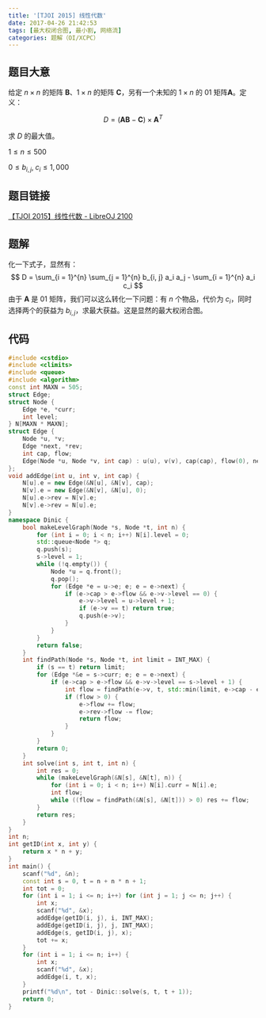 ```yaml
---
title: '[TJOI 2015] 线性代数'
date: 2017-04-26 21:42:53
tags: [最大权闭合图, 最小割, 网络流]
categories: 题解（OI/XCPC）
---
```


## 题目大意

给定 $n \times n$ 的矩阵 $\mathbf{B}$、$1 \times n$ 的矩阵 $\mathbf{C}$，另有一个未知的 $1 \times n$ 的 01 矩阵$\mathbf{A}$。定义：

$$D = (\mathbf{A} \mathbf{B} - \mathbf{C}) \times \mathbf{A}^T$$

求 $D$ 的最大值。

$1 \leqslant n \leqslant 500$

$0 \leqslant b_{i,j}, \; c_i \leqslant 1,000$

## 题目链接

[【TJOI 2015】线性代数 - LibreOJ 2100](https://loj.ac/problem/2100)

<!-- more -->

## 题解

化一下式子，显然有：
$$
D = \sum_{i = 1}^{n} \sum_{j = 1}^{n} b_{i, j} a_i a_j - \sum_{i = 1}^{n} a_i c_i
$$
由于 $\mathbf{A}$ 是 01 矩阵，我们可以这么转化一下问题：有 $n$ 个物品，代价为 $c_i$，同时选择两个的获益为 $b_{i, j}$，求最大获益。这是显然的最大权闭合图。

## 代码

```c++
#include <cstdio>
#include <climits>
#include <queue>
#include <algorithm>
const int MAXN = 505;
struct Edge;
struct Node {
    Edge *e, *curr;
    int level;
} N[MAXN * MAXN];
struct Edge {
    Node *u, *v;
    Edge *next, *rev;
    int cap, flow;
    Edge(Node *u, Node *v, int cap) : u(u), v(v), cap(cap), flow(0), next(u->e) {}
};
void addEdge(int u, int v, int cap) {
    N[u].e = new Edge(&N[u], &N[v], cap);
    N[v].e = new Edge(&N[v], &N[u], 0);
    N[u].e->rev = N[v].e;
    N[v].e->rev = N[u].e;
}
namespace Dinic {
    bool makeLevelGraph(Node *s, Node *t, int n) {
        for (int i = 0; i < n; i++) N[i].level = 0;
        std::queue<Node *> q;
        q.push(s);
        s->level = 1;
        while (!q.empty()) {
            Node *u = q.front();
            q.pop();
            for (Edge *e = u->e; e; e = e->next) {
                if (e->cap > e->flow && e->v->level == 0) {
                    e->v->level = u->level + 1;
                    if (e->v == t) return true;
                    q.push(e->v);
                }
            }
        }
        return false;
    }
    int findPath(Node *s, Node *t, int limit = INT_MAX) {
        if (s == t) return limit;
        for (Edge *&e = s->curr; e; e = e->next) {
            if (e->cap > e->flow && e->v->level == s->level + 1) {
                int flow = findPath(e->v, t, std::min(limit, e->cap - e->flow));
                if (flow > 0) {
                    e->flow += flow;
                    e->rev->flow -= flow;
                    return flow;
                }
            }
        }
        return 0;
    }
    int solve(int s, int t, int n) {
        int res = 0;
        while (makeLevelGraph(&N[s], &N[t], n)) {
            for (int i = 0; i < n; i++) N[i].curr = N[i].e;
            int flow;
            while ((flow = findPath(&N[s], &N[t])) > 0) res += flow;
        }
        return res;
    }
}
int n;
int getID(int x, int y) {
    return x * n + y;
}
int main() {
    scanf("%d", &n);
    const int s = 0, t = n + n * n + 1;
    int tot = 0;
    for (int i = 1; i <= n; i++) for (int j = 1; j <= n; j++) {
        int x;
        scanf("%d", &x);
        addEdge(getID(i, j), i, INT_MAX);
        addEdge(getID(i, j), j, INT_MAX);
        addEdge(s, getID(i, j), x);
        tot += x;
    }
    for (int i = 1; i <= n; i++) {
        int x;
        scanf("%d", &x);
        addEdge(i, t, x);
    }
    printf("%d\n", tot - Dinic::solve(s, t, t + 1));
    return 0;
}
```